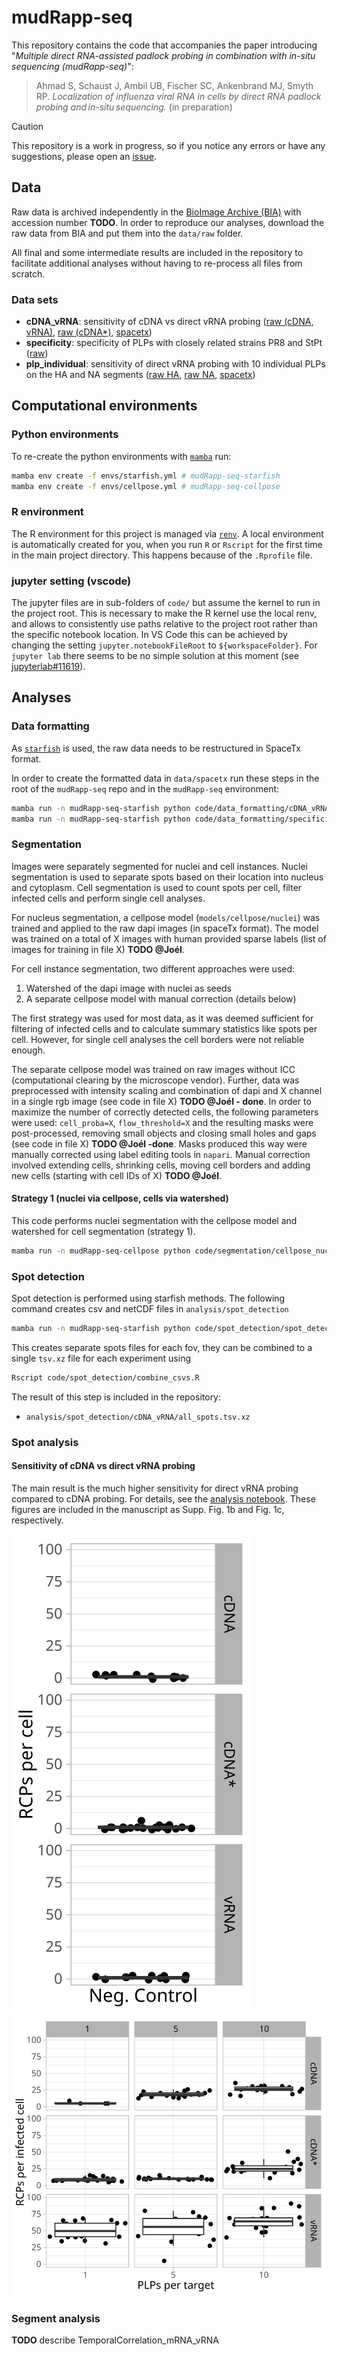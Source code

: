 # mudRapp-seq

This repository contains the code that accompanies the paper introducing 
"*Multiple direct RNA-assisted padlock probing in combination with in-situ sequencing (mudRapp-seq)*":

> Ahmad S, Schaust J, Ambil UB, Fischer SC, Ankenbrand MJ, Smyth RP. *Localization of influenza viral RNA in cells by direct RNA padlock probing and in-situ sequencing.* (in preparation)

> [!CAUTION]
> This repository is a work in progress, so if you notice any errors or have any suggestions, please open an [issue](https://github.com/BioMeDS/mudRapp-seq/issues).

## Data

Raw data is archived independently in the [BioImage Archive (BIA)](https://www.ebi.ac.uk/bioimage-archive/) with accession number **TODO**.
In order to reproduce our analyses, download the raw data from BIA and put them into the `data/raw` folder.

All final and some intermediate results are included in the repository to facilitate additional analyses without having to re-process all files from scratch.

### Data sets
- **cDNA_vRNA**: sensitivity of cDNA vs direct vRNA probing ([raw (cDNA, vRNA)](data/raw/2023.11.16_PR8_1MOI_6hpi_cDNA_vRNA_PB1), [raw (cDNA*)](data/raw/2023.11.10_PR8_1MOI_6hpi_cDNA_PB1), [spacetx](data/spacetx/cDNA_vRNA))
- **specificity**: specificity of PLPs with closely related strains PR8 and StPt ([raw](data/raw/2023.11.10_PR8_StPt_1MOI_6hpi_HA_Specificity_experiment))
- **plp_individual**: sensitivity of direct vRNA probing with 10 individual PLPs on the HA and NA segments ([raw HA](data/raw/2023.11.10_PR8_HA_1MOI_6hpi_PLPs1_10_separate), [raw NA](data/raw/2023.11.10_PR8_NA_1MOI_6hpi_PLPs1_10_separate), [spacetx](data/spacetx/plp_individual))

## Computational environments

### Python environments

To re-create the python environments with [`mamba`](https://github.com/mamba-org/mamba) run:

```bash
mamba env create -f envs/starfish.yml # mudRapp-seq-starfish
mamba env create -f envs/cellpose.yml # mudRapp-seq-cellpose
```

### R environment

The R environment for this project is managed via [`renv`](https://rstudio.github.io/renv/articles/renv.html). A local environment is automatically created for you, when you run `R` or `Rscript` for the first time in the main project directory. This happens because of the `.Rprofile` file.

### jupyter setting (vscode)

The jupyter files are in sub-folders of `code/` but assume the kernel to run in the project root.
This is necessary to make the R kernel use the local renv, and allows to consistently use paths relative to the project root rather than the specific notebook location.
In VS Code this can be achieved by changing the setting `jupyter.notebookFileRoot` to `${workspaceFolder}`.
For `jupyter lab` there seems to be no simple solution at this moment (see [jupyterlab#11619](https://github.com/jupyterlab/jupyterlab/issues/11619)).

## Analyses

### Data formatting

As [`starfish`](https://github.com/spacetx/starfish) is used, the raw data needs to be restructured in SpaceTx format.

In order to create the formatted data in `data/spacetx` run these steps in the root of the `mudRapp-seq` repo and in the `mudRapp-seq` environment:

```bash
mamba run -n mudRapp-seq-starfish python code/data_formatting/cDNA_vRNA.py
mamba run -n mudRapp-seq-starfish python code/data_formatting/specificity.py
```

### Segmentation

Images were separately segmented for nuclei and cell instances.
Nuclei segmentation is used to separate spots based on their location into nucleus and cytoplasm.
Cell segmentation is used to count spots per cell, filter infected cells and perform single cell analyses.

For nucleus segmentation, a cellpose model (`models/cellpose/nuclei`) was trained and applied to the raw dapi images (in spaceTx format).
The model was trained on a total of X images with human provided sparse labels (list of images for training in file X) **TODO @Joél**.

For cell instance segmentation, two different approaches were used:
1. Watershed of the dapi image with nuclei as seeds
2. A separate cellpose model with manual correction (details below)

The first strategy was used for most data, as it was deemed sufficient for filtering of infected cells and to calculate summary statistics like spots per cell.
However, for single cell analyses the cell borders were not reliable enough.

The separate cellpose model was trained on raw images without ICC (computational clearing by the microscope vendor).
Further, data was preprocessed with intensity scaling and combination of dapi and X channel in a single rgb image (see code in file X) **TODO @Joél - done**.
In order to maximize the number of correctly detected cells, the following parameters were used: `cell_proba=X`, `flow_threshold=X` and the resulting masks were post-processed, removing small objects and closing small holes and gaps (see code in file X) **TODO @Joél -done**.
Masks produced this way were manually corrected using label editing tools in `napari`.
Manual correction involved extending cells, shrinking cells, moving cell borders and adding new cells (starting with cell IDs of X) **TODO @Joél**.

#### Strategy 1 (nuclei via cellpose, cells via watershed)

This code performs nuclei segmentation with the cellpose model and watershed for cell segmentation (strategy 1).

```bash
mamba run -n mudRapp-seq-cellpose python code/segmentation/cellpose_nuclei_watershed_cells.py
```

### Spot detection

Spot detection is performed using starfish methods. The following command creates csv and netCDF files in `analysis/spot_detection`

```bash
mamba run -n mudRapp-seq-starfish python code/spot_detection/spot_detection.py
```

This creates separate spots files for each fov, they can be combined to a single `tsv.xz` file for each experiment using

```bash
Rscript code/spot_detection/combine_csvs.R
```

The result of this step is included in the repository:
- `analysis/spot_detection/cDNA_vRNA/all_spots.tsv.xz`

### Spot analysis

#### Sensitivity of cDNA vs direct vRNA probing

The main result is the much higher sensitivity for direct vRNA probing compared to cDNA probing.
For details, see the [analysis notebook](code/spot_analysis/cDNA_vRNA.ipynb).
These figures are included in the manuscript as Supp. Fig. 1b and Fig. 1c, respectively.

![Supplementary Figure 1b](figures/supp-fig1b-cDNA_vRNA-spot_counts-neg_ctrl.svg)
![Figure 1c](figures/fig1c-cDNA_vRNA-spot_counts.svg)

### Segment analysis

**TODO** describe TemporalCorrelation_mRNA_vRNA
